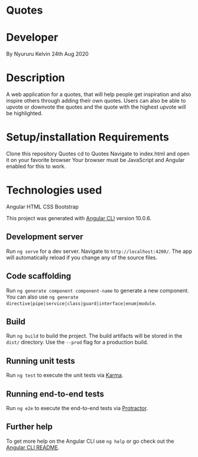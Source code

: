 # Quotes
# Developer
By Nyururu Kelvin 24th Aug 2020
# Description
A web application for a quotes, that will help people get inspiration and also inspire others through adding their own quotes. Users can also be able to upvote or downvote the quotes and the quote with the highest upvote will be highlighted.
# Setup/installation Requirements
Clone this repository Quotes
cd to Quotes
Navigate to index.html and open it on your favorite browser Your browser must be JavaScript and Angular enabled for this to work.
# Technologies used
Angular
HTML
CSS
Bootstrap

This project was generated with [Angular CLI](https://github.com/angular/angular-cli) version 10.0.6.

## Development server

Run `ng serve` for a dev server. Navigate to `http://localhost:4200/`. The app will automatically reload if you change any of the source files.

## Code scaffolding

Run `ng generate component component-name` to generate a new component. You can also use `ng generate directive|pipe|service|class|guard|interface|enum|module`.

## Build

Run `ng build` to build the project. The build artifacts will be stored in the `dist/` directory. Use the `--prod` flag for a production build.

## Running unit tests

Run `ng test` to execute the unit tests via [Karma](https://karma-runner.github.io).

## Running end-to-end tests

Run `ng e2e` to execute the end-to-end tests via [Protractor](http://www.protractortest.org/).

## Further help

To get more help on the Angular CLI use `ng help` or go check out the [Angular CLI README](https://github.com/angular/angular-cli/blob/master/README.md).
